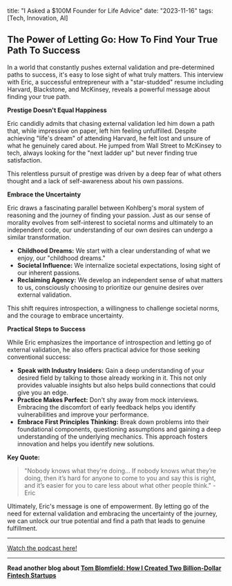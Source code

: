 

title: "I Asked a $100M Founder for Life Advice"
date: "2023-11-16"
tags: [Tech, Innovation, AI]


## The Power of Letting Go: How To Find Your True Path To Success

In a world that constantly pushes external validation and pre-determined paths to success, it's easy to lose sight of what truly matters. This interview with Eric, a successful entrepreneur with a "star-studded" resume including Harvard, Blackstone, and McKinsey, reveals a powerful message about finding your true path.

**Prestige Doesn't Equal Happiness**

Eric candidly admits that chasing external validation led him down a path that, while impressive on paper, left him feeling unfulfilled. Despite achieving "life's dream" of attending Harvard, he felt lost and unsure of what he genuinely cared about. He jumped from Wall Street to McKinsey to tech, always looking for the "next ladder up" but never finding true satisfaction. 

This relentless pursuit of prestige was driven by a deep fear of what others thought and a lack of self-awareness about his own passions.

**Embrace the Uncertainty**

Eric draws a fascinating parallel between Kohlberg's moral system of reasoning and the journey of finding your passion. Just as our sense of morality evolves from self-interest to societal norms and ultimately to an independent code, our understanding of our own desires can undergo a similar transformation.

* **Childhood Dreams:** We start with a clear understanding of what we enjoy, our "childhood dreams."
* **Societal Influence:** We internalize societal expectations, losing sight of our inherent passions.
* **Reclaiming Agency:** We develop an independent sense of what matters to us, consciously choosing to prioritize our genuine desires over external validation.

This shift requires introspection, a willingness to challenge societal norms, and the courage to embrace uncertainty.

**Practical Steps to Success**

While Eric emphasizes the importance of introspection and letting go of external validation, he also offers practical advice for those seeking conventional success:

* **Speak with Industry Insiders:** Gain a deep understanding of your desired field by talking to those already working in it. This not only provides valuable insights but also helps build connections that could give you an edge.
* **Practice Makes Perfect:** Don't shy away from mock interviews. Embracing the discomfort of early feedback helps you identify vulnerabilities and improve your performance.
* **Embrace First Principles Thinking:** Break down problems into their foundational components, questioning assumptions and gaining a deep understanding of the underlying mechanics. This approach fosters innovation and helps you identify new solutions.

**Key Quote:**

> "Nobody knows what they're doing… If nobody knows what they’re doing, then it’s hard for anyone to come to you and say this is right, and it’s easier for you to care less about what other people think." - Eric

Ultimately, Eric's message is one of empowerment. By letting go of the need for external validation and embracing the uncertainty of the journey, we can unlock our true potential and find a path that leads to genuine fulfillment.

---

<a href="https://youtube.com/watch?v=dGw0Byvn8Xk" target="_blank">Watch the podcast here!</a>


---

**Read another blog about [Tom Blomfield: How I Created Two Billion-Dollar Fintech Startups](./20240130-tomblomfield-ycombinator)**
